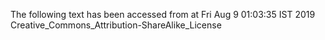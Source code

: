The following text has been accessed from at Fri Aug 9 01:03:35 IST 2019
Creative_Commons_Attribution-ShareAlike_License
